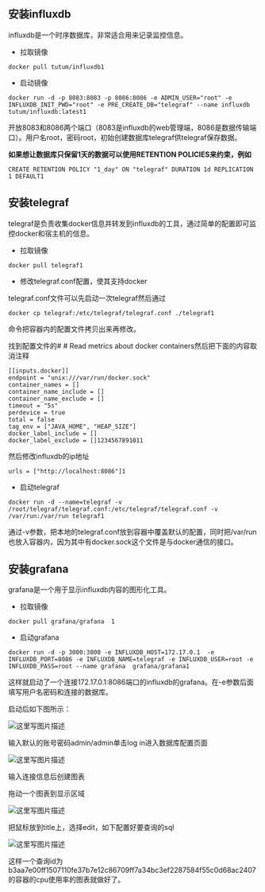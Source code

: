 ## 安装influxdb

influxdb是一个时序数据库，非常适合用来记录监控信息。

- 拉取镜像

```
docker pull tutum/influxdb1
```

- 启动镜像

```
docker run -d -p 8083:8083 -p 8086:8086 -e ADMIN_USER="root" -e INFLUXDB_INIT_PWD="root" -e PRE_CREATE_DB="telegraf" --name influxdb tutum/influxdb:latest1
```

开放8083和8086两个端口（8083是influxdb的web管理端，8086是数据传输端口）。用户名root，密码root，初始创建数据库telegraf供telegraf保存数据。

**如果想让数据库只保留1天的数据可以使用RETENTION POLICIES来约束，例如**

```
CREATE RETENTION POLICY "1_day" ON "telegraf" DURATION 1d REPLICATION 1 DEFAULT1
```

## 安装telegraf

telegraf是负责收集docker信息并转发到influxdb的工具，通过简单的配置即可监控docker和宿主机的信息。

- 拉取镜像

```
docker pull telegraf1
```

- 修改telegraf.conf配置，使其支持docker

telegraf.conf文件可以先启动一次telegraf然后通过

```
docker cp telegraf:/etc/telegraf/telegraf.conf ./telegraf1
```

命令把容器内的配置文件拷贝出来再修改。

找到配置文件的# # Read metrics about docker containers然后把下面的内容取消注释

```
[[inputs.docker]]
endpoint = "unix:///var/run/docker.sock"
container_names = []
container_name_include = []
container_name_exclude = []
timeout = "5s"
perdevice = true
total = false
tag_env = ["JAVA_HOME", "HEAP_SIZE"]
docker_label_include = []
docker_label_exclude = []1234567891011
```

然后修改influxdb的ip地址

```
urls = ["http://localhost:8086"]1
```

- 启动telegraf

```
docker run -d --name=telegraf -v /root/telegraf/telegraf.conf:/etc/telegraf/telegraf.conf -v /var/run:/var/run telegraf1
```

通过-v参数，把本地的telegraf.conf放到容器中覆盖默认的配置，同时把/var/run也放入容器内，因为其中有docker.sock这个文件是与docker通信的接口。

## 安装grafana

grafana是一个用于显示influxdb内容的图形化工具。

- 拉取镜像

```
docker pull grafana/grafana  1
```

- 启动grafana

```
docker run -d -p 3000:3000 -e INFLUXDB_HOST=172.17.0.1  -e INFLUXDB_PORT=8086 -e INFLUXDB_NAME=telegraf -e INFLUXDB_USER=root -e INFLUXDB_PASS=root --name grafana  grafana/grafana1
```

这样就启动了一个连接172.17.0.1:8086端口的influxdb的grafana。在-e参数后面填写用户名密码和连接的数据库。

启动后如下图所示：

![这里写图片描述](https://img-blog.csdn.net/20171025180330180?watermark/2/text/aHR0cDovL2Jsb2cuY3Nkbi5uZXQvd2lsbDA1MzI=/font/5a6L5L2T/fontsize/400/fill/I0JBQkFCMA==/dissolve/70/gravity/SouthEast)

输入默认的账号密码admin/admin单击log in进入数据库配置页面

![这里写图片描述](https://img-blog.csdn.net/20171025180629841?watermark/2/text/aHR0cDovL2Jsb2cuY3Nkbi5uZXQvd2lsbDA1MzI=/font/5a6L5L2T/fontsize/400/fill/I0JBQkFCMA==/dissolve/70/gravity/SouthEast)

输入连接信息后创建图表

拖动一个图表到显示区域

![这里写图片描述](https://img-blog.csdn.net/20171025180821554?watermark/2/text/aHR0cDovL2Jsb2cuY3Nkbi5uZXQvd2lsbDA1MzI=/font/5a6L5L2T/fontsize/400/fill/I0JBQkFCMA==/dissolve/70/gravity/SouthEast)

把鼠标放到title上，选择edit，如下配置好要查询的sql

![这里写图片描述](https://img-blog.csdn.net/20171025181156999?watermark/2/text/aHR0cDovL2Jsb2cuY3Nkbi5uZXQvd2lsbDA1MzI=/font/5a6L5L2T/fontsize/400/fill/I0JBQkFCMA==/dissolve/70/gravity/SouthEast)

这样一个查询id为b3aa7e00ff1507110fe37b7e12c86709ff7a34bc3ef2287584f55c0d68ac2407的容器的cpu使用率的图表就做好了。